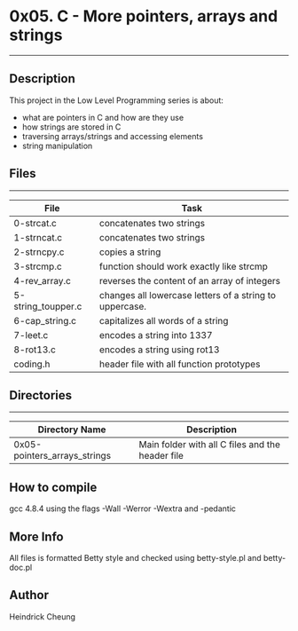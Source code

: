 # 0x05. C - More pointers, arrays and strings
---
## Description

This project in the Low Level Programming series is about:
* what are pointers in C and how are they use
* how strings are stored in C
* traversing arrays/strings and accessing elements
* string manipulation

## Files
---
File|Task
---|---
0-strcat.c | concatenates two strings
1-strncat.c | concatenates two strings
2-strncpy.c | copies a string
3-strcmp.c | function should work exactly like strcmp
4-rev_array.c | reverses the content of an array of integers
5-string_toupper.c | changes all lowercase letters of a string to uppercase.
6-cap_string.c | capitalizes all words of a string
7-leet.c | encodes a string into 1337
8-rot13.c | encodes a string using rot13
coding.h | header file with all function prototypes

## Directories
---
Directory Name | Description
---|---
0x05-pointers_arrays_strings | Main folder with all C files and the header file

## How to compile
gcc 4.8.4 using the flags -Wall -Werror -Wextra and -pedantic

## More Info
All files is formatted Betty style and checked using betty-style.pl and betty-doc.pl

## Author
Heindrick Cheung